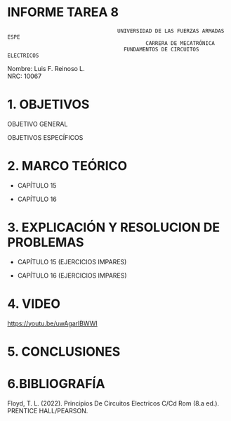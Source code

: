 # INFORME TAREA 8
                                                   
                                                   
                                                   
                                       UNIVERSIDAD DE LAS FUERZAS ARMADAS ESPE
                                                CARRERA DE MECATRÓNICA
                                         FUNDAMENTOS DE CIRCUITOS ELECTRICOS 
                                                     
Nombre: Luis F. Reinoso L.                                                                                      
NRC: 10067


# 1. OBJETIVOS
 OBJETIVO GENERAL


 OBJETIVOS ESPECÍFICOS
 


# 2. MARCO TEÓRICO 

- CAPÍTULO 15



- CAPÍTULO 16




# 3. EXPLICACIÓN Y RESOLUCION DE PROBLEMAS 

- CAPÍTULO 15 (EJERCICIOS IMPARES)



- CAPÍTULO 16 (EJERCICIOS IMPARES)





# 4. VIDEO 

https://youtu.be/uwAgarlBWWI


# 5. CONCLUSIONES 




# 6.BIBLIOGRAFÍA

Floyd, T. L. (2022). Principios De Circuitos Electricos C/Cd Rom (8.a ed.). PRENTICE HALL/PEARSON.
